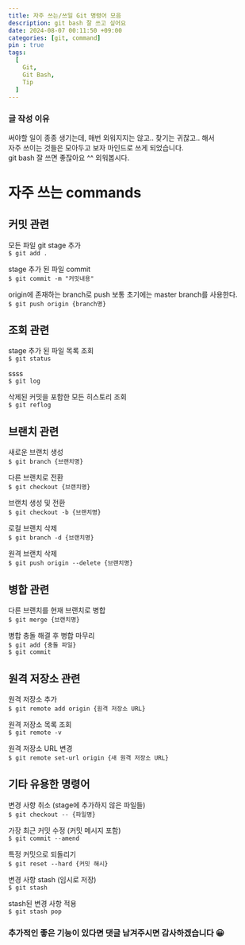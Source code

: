 ```yaml
---
title: 자주 쓰는/쓰일 Git 명령어 모음
description: git bash 잘 쓰고 싶어요
date: 2024-08-07 00:11:50 +09:00
categories: [git, command]
pin : true
tags:
  [
    Git,
    Git Bash,
    Tip
  ]
---
```


### 글 작성 이유
써야할 일이 종종 생기는데, 매번 외워지지는 않고.. 찾기는 귀찮고.. 해서 <br>
자주 쓰이는 것들은 모아두고 보자 마인드로 쓰게 되었습니다. <br>
git bash 잘 쓰면 좋잖아요 ^^ 외워봅시다.

# 자주 쓰는 commands


## 커밋 관련

모든 파일 git stage 추가 <br>
`$ git add .`<br>

stage 추가 된 파일 commit<br>
`$ git commit -m "커밋내용"`<br>

origin에 존재하는 branch로 push 보통 초기에는 master branch를 사용한다.<br>
`$ git push origin {branch명}`<br>

## 조회 관련<br>
stage 추가 된 파일 목록 조회<br>
`$ git status`<br>

ssss<br>
`$ git log`<br>

삭제된 커밋을 포함한 모든 히스토리 조회<br>
`$ git reflog`<br>

## 브랜치 관련

새로운 브랜치 생성<br>
`$ git branch {브랜치명}`<br>


다른 브랜치로 전환<br>
`$ git checkout {브랜치명}`<br>


브랜치 생성 및 전환<br>
`$ git checkout -b {브랜치명}`<br>


로컬 브랜치 삭제<br>
`$ git branch -d {브랜치명}`<br>

원격 브랜치 삭제<br>
`$ git push origin --delete {브랜치명}`<br>

## 병합 관련

다른 브랜치를 현재 브랜치로 병합<br>
`$ git merge {브랜치명}`<br>


병합 충돌 해결 후 병합 마무리<br>
`$ git add {충돌 파일}`<br>
`$ git commit`<br>


## 원격 저장소 관련

원격 저장소 추가<br>
`$ git remote add origin {원격 저장소 URL}`<br>


원격 저장소 목록 조회<br>
`$ git remote -v`<br>


원격 저장소 URL 변경<br>
`$ git remote set-url origin {새 원격 저장소 URL}`<br>


## 기타 유용한 명령어

변경 사항 취소 (stage에 추가하지 않은 파일들)<br>
`$ git checkout -- {파일명}`<br>


가장 최근 커밋 수정 (커밋 메시지 포함)<br>
`$ git commit --amend`<br>


특정 커밋으로 되돌리기<br>
`$ git reset --hard {커밋 해시}`<br>


변경 사항 stash (임시로 저장)<br>
`$ git stash`<br>


stash된 변경 사항 적용<br>
`$ git stash pop`<br>

### 추가적인 좋은 기능이 있다면 댓글 남겨주시면 감사하겠습니다 😀


